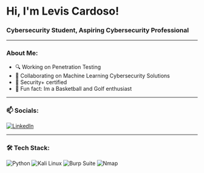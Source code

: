 # Hi, I'm Levis Cardoso!  
### Cybersecurity Student, Aspiring Cybersecurity Professional  

---

### About Me:
- 🔍 Working on Penetration Testing  
- 🤖 Collaborating on Machine Learning Cybersecurity Solutions  
- 🔐 Security+ certified
- 🥊 Fun fact: Im a Basketball and Golf enthusiast

---

### 📫 Socials:
[![LinkedIn](https://img.shields.io/badge/-LinkedIn-blue)](https://www.linkedin.com/in/your-profile)

---

### 🛠 Tech Stack:
![Python](https://img.shields.io/badge/-Python-3776AB?logo=python&logoColor=white)
![Kali Linux](https://img.shields.io/badge/-Kali%20Linux-black)
![Burp Suite](https://img.shields.io/badge/-BurpSuite-orange)
![Nmap](https://img.shields.io/badge/-Nmap-red)
<!-- Add more as needed -->
